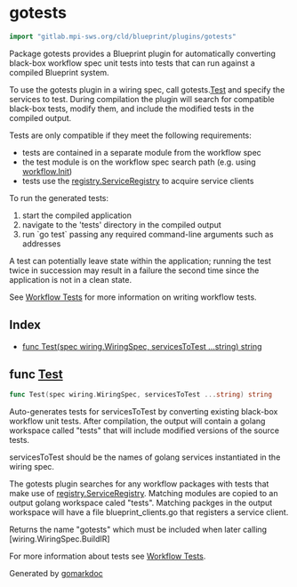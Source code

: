 <!-- Code generated by gomarkdoc. DO NOT EDIT -->

# gotests

```go
import "gitlab.mpi-sws.org/cld/blueprint/plugins/gotests"
```

Package gotests provides a Blueprint plugin for automatically converting black\-box workflow spec unit tests into tests that can run against a compiled Blueprint system.

To use the gotests plugin in a wiring spec, call gotests.[Test](<#Test>) and specify the services to test. During compilation the plugin will search for compatible black\-box tests, modify them, and include the modified tests in the compiled output.

Tests are only compatible if they meet the following requirements:

- tests are contained in a separate module from the workflow spec
- the test module is on the workflow spec search path \(e.g. using [workflow.Init](<https://github.com/Blueprint-uServices/blueprint/tree/main/plugins/workflow>)\)
- tests use the [registry.ServiceRegistry](<https://github.com/Blueprint-uServices/blueprint/tree/main/runtime/core/registry>) to acquire service clients

To run the generated tests:

1. start the compiled application
2. navigate to the 'tests' directory in the compiled output
3. run \`go test\` passing any required command\-line arguments such as addresses

A test can potentially leave state within the application; running the test twice in succession may result in a failure the second time since the application is not in a clean state.

See [Workflow Tests](<https://github.com/Blueprint-uServices/blueprint/tree/main/docs/manual/workflow_tests.md>) for more information on writing workflow tests.

## Index

- [func Test\(spec wiring.WiringSpec, servicesToTest ...string\) string](<#Test>)


<a name="Test"></a>
## func [Test](<https://gitlab.mpi-sws.org/cld/blueprint2/blueprint/blob/main/plugins/gotests/wiring.go#L54>)

```go
func Test(spec wiring.WiringSpec, servicesToTest ...string) string
```

Auto\-generates tests for servicesToTest by converting existing black\-box workflow unit tests. After compilation, the output will contain a golang workspace called "tests" that will include modified versions of the source tests.

servicesToTest should be the names of golang services instantiated in the wiring spec.

The gotests plugin searches for any workflow packages with tests that make use of [registry.ServiceRegistry](<https://github.com/Blueprint-uServices/blueprint/tree/main/runtime/core/registry>). Matching modules are copied to an output golang workspace caled "tests". Matching packges in the output workspace will have a file blueprint\_clients.go that registers a service client.

Returns the name "gotests" which must be included when later calling \[wiring.WiringSpec.BuildIR\]

For more information about tests see [Workflow Tests](<https://github.com/Blueprint-uServices/blueprint/tree/main/docs/manual/workflow_tests.md>).

Generated by [gomarkdoc](<https://github.com/princjef/gomarkdoc>)
